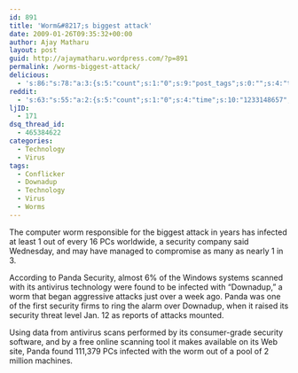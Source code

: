 ```yaml
---
id: 891
title: 'Worm&#8217;s biggest attack'
date: 2009-01-26T09:35:32+00:00
author: Ajay Matharu
layout: post
guid: http://ajaymatharu.wordpress.com/?p=891
permalink: /worms-biggest-attack/
delicious:
  - 's:86:"s:78:"a:3:{s:5:"count";s:1:"0";s:9:"post_tags";s:0:"";s:4:"time";s:10:"1233148657";}";";'
reddit:
  - 's:63:"s:55:"a:2:{s:5:"count";s:1:"0";s:4:"time";s:10:"1233148657";}";";'
ljID:
  - 171
dsq_thread_id:
  - 465384622
categories:
  - Technology
  - Virus
tags:
  - Conflicker
  - Downadup
  - Technology
  - Virus
  - Worms
---
```

The computer worm responsible for the biggest attack in years has infected at least 1 out of every 16 PCs worldwide, a security company said Wednesday, and may have managed to compromise as many as nearly 1 in 3.

According to Panda Security, almost 6% of the Windows systems scanned with its antivirus technology were found to be infected with &#8220;Downadup,&#8221; a worm that began aggressive attacks just over a week ago. Panda was one of the first security firms to ring the alarm over Downadup, when it raised its security threat level Jan. 12 as reports of attacks mounted.

Using data from antivirus scans performed by its consumer-grade security software, and by a free online scanning tool it makes available on its Web site, Panda found 111,379 PCs infected with the worm out of a pool of 2 million machines.